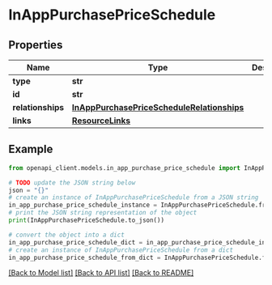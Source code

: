 # InAppPurchasePriceSchedule


## Properties

Name | Type | Description | Notes
------------ | ------------- | ------------- | -------------
**type** | **str** |  | 
**id** | **str** |  | 
**relationships** | [**InAppPurchasePriceScheduleRelationships**](InAppPurchasePriceScheduleRelationships.md) |  | [optional] 
**links** | [**ResourceLinks**](ResourceLinks.md) |  | [optional] 

## Example

```python
from openapi_client.models.in_app_purchase_price_schedule import InAppPurchasePriceSchedule

# TODO update the JSON string below
json = "{}"
# create an instance of InAppPurchasePriceSchedule from a JSON string
in_app_purchase_price_schedule_instance = InAppPurchasePriceSchedule.from_json(json)
# print the JSON string representation of the object
print(InAppPurchasePriceSchedule.to_json())

# convert the object into a dict
in_app_purchase_price_schedule_dict = in_app_purchase_price_schedule_instance.to_dict()
# create an instance of InAppPurchasePriceSchedule from a dict
in_app_purchase_price_schedule_from_dict = InAppPurchasePriceSchedule.from_dict(in_app_purchase_price_schedule_dict)
```
[[Back to Model list]](../README.md#documentation-for-models) [[Back to API list]](../README.md#documentation-for-api-endpoints) [[Back to README]](../README.md)


